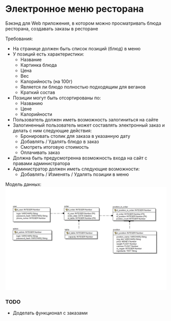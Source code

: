 # Электронное меню ресторана
Бэкэнд для Web приложения, в котором можно просматривать блюда ресторана, создавать заказы в ресторане

Требования:
* На странице должен быть список позиций (блюд) в меню
* У позиций есть характеристики:
  * Название
  * Картинка блюда
  * Цена
  * Вес
  * Калорийность (на 100г)
  * Является ли блюдо полностью подходящим для веганов
  * Краткий состав
* Позиции могут быть отсортированы по:
  * Названию
  * Цене
  * Калорийности
* Пользователь должен иметь возможность залогиниться на сайте
* Залогиненный пользователь может составлять электронный заказ и делать с ним следующие действия:
  * Бронировать столик для заказа в указанную дату
  * Добавлять / Удалять блюдо в заказ
  * Смотреть итоговую стоимость
  * Оплачивать заказ
* Должна быть предусмотренна возможность входа на сайт с правами администратора
* Администратор должен иметь следующие возможности:
  * Добавлять / Изменять / Удалять позиции в меню

Модель данных:
![тут должна быть модель](ElectronicMenu.jpg)

### TODO
* Доделать функционал с заказами
